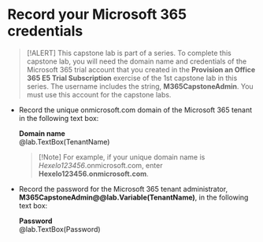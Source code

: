 # Record your Microsoft 365 credentials

>[!ALERT] This capstone lab is part of a series. To complete this capstone lab, you will need the domain name and credentials of the Microsoft 365 trial account that you created in the **Provision an Office 365 E5 Trial Subscription** exercise of the 1st capstone lab in this series. The username includes the string, **M365CapstoneAdmin**. You must use this
account for the capstone labs. 

- Record the unique onmicrosoft.com domain of the Microsoft 365 tenant in the following text box: 

    **Domain name**     
    @lab.TextBox(TenantName)

    >[!Note] For example, if your unique domain name is *Hexelo123456*.onmicrosoft.com, enter **Hexelo123456.onmicrosoft.com**.

- Record the password for the Microsoft 365 tenant administrator, **M365CapstoneAdmin@@lab.Variable(TenantName)**, in the following text box:

    **Password**       
    @lab.TextBox(Password)
